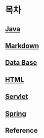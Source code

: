 # 목차

## [Java](https://github.com/BaYeCh/TIL/tree/master/Java)

## [Markdown](https://github.com/BaYeCh/TIL/tree/master/Markdown)

## [Data Base](https://github.com/BaYeCh/TIL/tree/master/DataBase)

## [HTML](https://github.com/BaYeCh/TIL/tree/master/HTML)

## [Servlet](https://github.com/BaYeCh/TIL/tree/master/Servlet)

## [Spring](https://github.com/BaYeCh/TIL/tree/master/Spring)

## Reference


